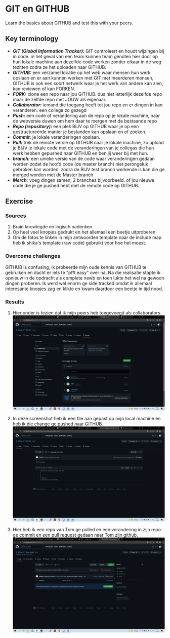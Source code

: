 # GIT en GITHUB
Learn the basics about GITHUB and test this with your peers.

## Key terminology
- ***GIT (Global Information Tracker):*** GIT controleert en houdt wijzingen bij in code. in het geval van een team kunnen team genoten hier door op hun lokale machine aan dezelfde code werken zonder elkaar in de weg tezitten zodra ze het uploaden naar GITHUB.
- ***GITHUB:*** een verzamel locatie op het web waar mensen hun werk opslaan en er aan kunnen werken met GIT met meerderen mensen, GITHUB is ook een soort netwerk waar je het werk van andere kan zien, kan reviewen of kan FORKEN.
- ***FORK:*** clone een repo naar jou GITHUB. dus niet letterlijk dezelfde repo maar de zelfde repo met JOUW als eigenaar.
- ***Collaborator:*** iemand die toegang heeft tot jou repo en er dingen in kan veranderen. een collega zo gezegd
- ***Push:*** een code of verandering aan de repo op je lokale machine, naar de webversie duwen om hem daar te mergen met de bestaande repo
- ***Repo (repository):*** een plek BIJV op GITHUB waar je op een gestructureerde manier je bestanden kan opslaan en of zoeken.
- ***Commit:*** je lokale veranderingen opslaan.
- ***Pull:*** trek de remote versie op GITHUB naar je lokale machine, zo upload je BIJV je lokale code met de veranderingen van je collegas die hun werk hebben gepushed naar GITHUB en ben jij weer bij met hun.
- ***branch:*** een unieke versie van de code waar veranderingen gedaan worden zodat de hoofd code (de master branch) niet perongeluk gebroken kan worden. zodra de BIJV test branch werkende is kan die ge merged worden met de Master branch
- ***Merch:*** voeg dingen samen, 2 branches bijvoorbeeld. of jou nieuwe code die je ge pushed hebt met de remote code op GITHUB.




## Exercise
### Sources
1. Brain knowlegde en logisch nadenken
2. Op heel veel knopjes gedrukt en het allemaal een beetje uitproberen
3. Om de fotos te linken in mijn antwoorden template naar de include map heb ik shika's template (raw code) gebruikt voor hoe het moest. 

### Overcome challenges
GITHUB is confusing, ik probeerde mijn oude kennis van GITHUB te gebruiken en dacht er iets te "pfft easy" over na. Na die realisatie stapte ik opnieuw in de opdracht als complete newb en toen lukte het wel na gewoon dingen proberen.
Ik werd wel enorm ge side tracked omdat ik allemaal interesante knopjes zag en klikte en kwam daardoor een beetje in tijd nood.

### Results
1. Hier onder is tezien dat ik mijn peers heb toegevoegd als collaborators.
![SS](../../../00_includes/GIT-01/permission%20proof.png)

2. In deze screenshot heb ik een file aan gepast op mijn local machine en heb ik die change ge pushed naar GITHUB.
![SS](../../../00_includes/GIT-01/push%20code%20proof.png)

3. Hier heb ik een repo van Tom ge pulled en een verandering in zijn repo ge commit en een pull request gedaan naar Tom zijn github.
![SS](../../../00_includes/GIT-01/clone%20proof.png)